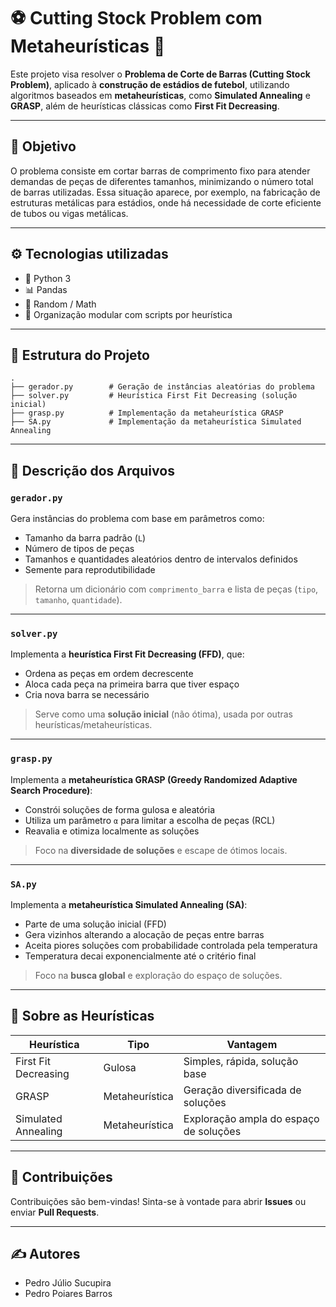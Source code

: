 # ⚽ Cutting Stock Problem com Metaheurísticas 🧠

Este projeto visa resolver o **Problema de Corte de Barras (Cutting Stock Problem)**, aplicado à **construção de estádios de futebol**, utilizando algoritmos baseados em **metaheurísticas**, como **Simulated Annealing** e **GRASP**, além de heurísticas clássicas como **First Fit Decreasing**.

---

## 📌 Objetivo

O problema consiste em cortar barras de comprimento fixo para atender demandas de peças de diferentes tamanhos, minimizando o número total de barras utilizadas. Essa situação aparece, por exemplo, na fabricação de estruturas metálicas para estádios, onde há necessidade de corte eficiente de tubos ou vigas metálicas.

---

## ⚙️ Tecnologias utilizadas

- 🐍 Python 3
- 📊 Pandas
- 🎲 Random / Math
- 📄 Organização modular com scripts por heurística

---

## 📂 Estrutura do Projeto

```
.
├── gerador.py        # Geração de instâncias aleatórias do problema
├── solver.py         # Heurística First Fit Decreasing (solução inicial)
├── grasp.py          # Implementação da metaheurística GRASP
├── SA.py             # Implementação da metaheurística Simulated Annealing
```

---

## 🧩 Descrição dos Arquivos

### `gerador.py`  
Gera instâncias do problema com base em parâmetros como:
- Tamanho da barra padrão (`L`)
- Número de tipos de peças
- Tamanhos e quantidades aleatórios dentro de intervalos definidos
- Semente para reprodutibilidade

> Retorna um dicionário com `comprimento_barra` e lista de peças (`tipo`, `tamanho`, `quantidade`).

---

### `solver.py`  
Implementa a **heurística First Fit Decreasing (FFD)**, que:
- Ordena as peças em ordem decrescente
- Aloca cada peça na primeira barra que tiver espaço
- Cria nova barra se necessário

> Serve como uma **solução inicial** (não ótima), usada por outras heurísticas/metaheurísticas.

---

### `grasp.py`  
Implementa a **metaheurística GRASP (Greedy Randomized Adaptive Search Procedure)**:
- Constrói soluções de forma gulosa e aleatória
- Utiliza um parâmetro `α` para limitar a escolha de peças (RCL)
- Reavalia e otimiza localmente as soluções

> Foco na **diversidade de soluções** e escape de ótimos locais.

---

### `SA.py`  
Implementa a **metaheurística Simulated Annealing (SA)**:
- Parte de uma solução inicial (FFD)
- Gera vizinhos alterando a alocação de peças entre barras
- Aceita piores soluções com probabilidade controlada pela temperatura
- Temperatura decai exponencialmente até o critério final

> Foco na **busca global** e exploração do espaço de soluções.


---


## 🧠 Sobre as Heurísticas

| Heurística               | Tipo            | Vantagem                             |
|--------------------------|------------------|----------------------------------------|
| First Fit Decreasing     | Gulosa           | Simples, rápida, solução base          |
| GRASP                    | Metaheurística   | Geração diversificada de soluções      |
| Simulated Annealing      | Metaheurística   | Exploração ampla do espaço de soluções |

---



## 🤝 Contribuições

Contribuições são bem-vindas! Sinta-se à vontade para abrir **Issues** ou enviar **Pull Requests**.

---

## ✍️ Autores

- Pedro Júlio Sucupira
- Pedro Poiares Barros

